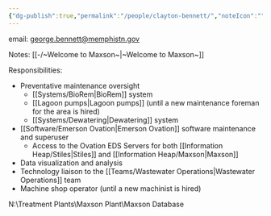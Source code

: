 ```yaml
---
{"dg-publish":true,"permalink":"/people/clayton-bennett/","noteIcon":"","created":"2025-01-17T13:00:42.125-06:00"}
---
```



email: george.bennett@memphistn.gov

Notes: [[-/~Welcome to Maxson~\|~Welcome to Maxson~]]

Responsibilities:
- Preventative maintenance oversight
	- [[Systems/BioRem\|BioRem]] system
	- [[Lagoon pumps\|Lagoon pumps]] (until a new maintenance foreman for the area is hired)
	- [[Systems/Dewatering\|Dewatering]] system
- [[Software/Emerson Ovation\|Emerson Ovation]] software maintenance and superuser
	- Access to the Ovation EDS Servers for both [[Information Heap/Stiles\|Stiles]] and [[Information Heap/Maxson\|Maxson]]
- Data visualization and analysis
- Technology liaison to the [[Teams/Wastewater Operations\|Wastewater Operations]] team
- Machine shop operator (until a new machinist is hired)

N:\Treatment Plants\Maxson Plant\Maxson Database
